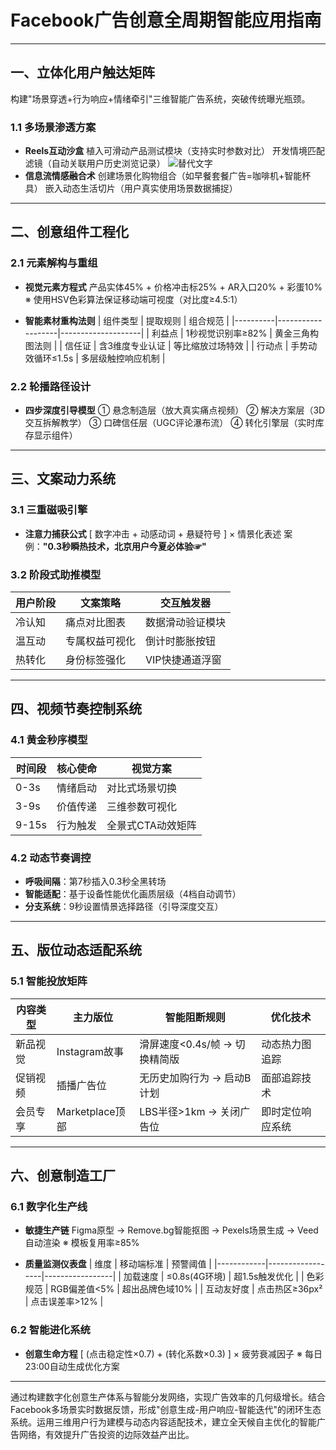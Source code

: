 
# Facebook广告创意全周期智能应用指南

---

## 一、立体化用户触达矩阵
构建"场景穿透+行为响应+情绪牵引"三维智能广告系统，突破传统曝光瓶颈。

### 1.1 多场景渗透方案
- **Reels互动沙盒**
  植入可滑动产品测试模块（支持实时参数对比）
  开发情境匹配滤镜（自动关联用户历史浏览记录）
![替代文字](微信图片_20250331105407.png)
- **信息流情感融合术**
  创建场景化购物组合（如早餐套餐广告=咖啡机+智能杯具）
  嵌入动态生活切片（用户真实使用场景数据捕捉）

---

## 二、创意组件工程化
### 2.1 元素解构与重组
- **视觉元素方程式**
  产品实体45% + 价格冲击标25% + AR入口20% + 彩蛋10%
  ※ 使用HSV色彩算法保证移动端可视度（对比度≥4.5:1）

- **智能素材重构法则**
| 组件类型 | 提取规则          | 组合规范           |
|----------|-------------------|--------------------|
| 利益点   | 1秒视觉识别率≥82% | 黄金三角构图法则   |
| 信任证   | 含3维度专业认证  | 等比缩放过场特效   |
| 行动点   | 手势动效循环≤1.5s | 多层级触控响应机制 |

### 2.2 轮播路径设计
- **四步深度引导模型**
  ① 悬念制造层（放大真实痛点视频）
  ② 解决方案层（3D交互拆解教学）
  ③ 口碑信任层（UGC评论瀑布流）
  ④ 转化引擎层（实时库存显示组件）

---

## 三、文案动力系统
### 3.1 三重磁吸引擎
- **注意力捕获公式**
  \[ 数字冲击 + 动感动词 + 悬疑符号 \] × 情景化表述
  案例：**"0.3秒瞬热技术，北京用户今夏必体验☞"**

### 3.2 阶段式助推模型
| 用户阶段 | 文案策略          | 交互触发器         |
|----------|-------------------|--------------------|
| 冷认知   | 痛点对比图表      | 数据滑动验证模块   |
| 温互动   | 专属权益可视化    | 倒计时膨胀按钮    |
| 热转化   | 身份标签强化      | VIP快捷通道浮窗   |

---

## 四、视频节奏控制系统
### 4.1 黄金秒序模型
| 时间段 | 核心使命          | 视觉方案           |
|--------|-------------------|--------------------|
| 0-3s   | 情绪启动          | 对比式场景切换     |
| 3-9s   | 价值传递          | 三维参数可视化     |
| 9-15s  | 行为触发          | 全景式CTA动效矩阵 |

### 4.2 动态节奏调控
- **呼吸间隔**：第7秒插入0.3秒全黑转场
- **智能适配**：基于设备性能优化画质层级（4档自动调节）
- **分支系统**：9秒设置情景选择路径（引导深度交互）

---

## 五、版位动态适配系统
### 5.1 智能投放矩阵
| 内容类型 | 主力版位        | 智能阻断规则       | 优化技术           |
|----------|-----------------|--------------------|--------------------|
| 新品视觉 | Instagram故事   | 滑屏速度<0.4s/帧 → 切换精简版 | 动态热力图追踪     |
| 促销视频 | 插播广告位      | 无历史加购行为 → 启动B计划 | 面部追踪技术       |
| 会员专享 | Marketplace顶部 | LBS半径>1km → 关闭广告位 | 即时定位响应系统   |

---

## 六、创意制造工厂
### 6.1 数字化生产线
- **敏捷生产链**
  Figma原型 → Remove.bg智能抠图 → Pexels场景生成 → Veed自动渲染
  ※ 模板复用率≥85%

- **质量监测仪表盘**
| 维度       | 移动端标准       | 预警阈值        |
|------------|------------------|-----------------|
| 加载速度   | ≤0.8s(4G环境)    | 超1.5s触发优化  |
| 色彩规范   | RGB偏差值<5%    | 超出品牌色域10% |
| 互动友好度 | 点击热区≥36px²  | 点击误差率>12%  |

### 6.2 智能进化系统
- **创意生命方程**
  \[ (点击稳定性×0.7) + (转化系数×0.3) \] × 疲劳衰减因子
  ※ 每日23:00自动生成优化方案

---

通过构建数字化创意生产体系与智能分发网络，实现广告效率的几何级增长。结合Facebook多场景实时数据反馈，形成"创意生成-用户响应-智能迭代"的闭环生态系统。运用三维用户行为建模与动态内容适配技术，建立全天候自主优化的智能广告网络，有效提升广告投资的边际效益产出比。
